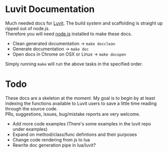 # Luvit Documentation

Much needed docs for [Luvit](https://luvit.io/). 
The build system and scaffolding is straight up ripped out of node.js.  
Therefore you will need [node.js](https://nodejs.org/) installed to make these docs.  

- Clean generated documentation -> `make docclean`
- Generate documentation -> `make doc`
- Open docs in Chrome on OSX or Linux -> `make docopen`

Simply running `make` will run the above tasks in the specified order.

# Todo

These docs are a skeleton at the moment. My goal is to begin by at least indexing the functions available to Luvit users to save a little time reading through the source code.  
PRs, suggestions, issues, bug/mistake reports are very welcome.

- Add more code examples (There's some examples in the luvit repo under examples)
- Expand on method/class/func defintions and their purposes
- Change code rendering from js to lua
- Rewrite doc generation pipe in lua/luvit?
